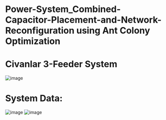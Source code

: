 # Power-System_Combined-Capacitor-Placement-and-Network-Reconfiguration using Ant Colony Optimization
# Civanlar 3-Feeder System
![image](https://github.com/Divya-Samudra/Power-System_Combined-Capacitor-Placement-and-Network-Reconfiguration/assets/130666521/80342948-9a93-4434-994b-a35d2d7f01cd)
# System Data:
![image](https://github.com/Divya-Samudra/Power-System_Combined-Capacitor-Placement-and-Network-Reconfiguration/assets/130666521/15ccc3b0-f0b5-42e7-8158-a4a1c8781cc1)
![image](https://github.com/Divya-Samudra/Power-System_Combined-Capacitor-Placement-and-Network-Reconfiguration/assets/130666521/879c7d99-1f37-4564-b8e0-f77f0675922b)
